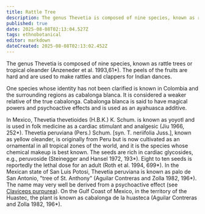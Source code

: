 ```yaml
---
title: Rattle Tree
description: The genus Thevetia is composed of nine species, known as rattle trees or tropical oleander (Anzeneder et al. 1993,61*).
published: true
date: 2025-08-08T02:13:04.527Z
tags: ethnobotanical
editor: markdown
dateCreated: 2025-08-08T02:13:02.452Z
---
```


The genus Thevetia is composed of nine species, known as rattle trees or tropical oleander (Anzeneder et al. 1993,61*). The peels of the fruits are hard and are used to make rattles and clappers for Indian dances.

One species whose identity has not been clarified is known in Colombia and the surrounding regions as cabalonga blanca. It is considered a weaker relative of the true cabalonga. Cabalonga blanca is said to have magical powers and psychoactive effects and is used as an ayahuasca additive.

In Mexico, Thevetia thevetioides (H.B.K.) K. Schum. is known as yoyotl and is used in folk medicine as a cardiac stimulant and analgesic (Jiu 1966, 252*). Thevetia peruviana (Pers.) Schum. [syn. T. neriifolia Juss.], known as yellow oleander, is originally from Peru but is now cultivated as an ornamental in all tropical zones of the world, and it is the species whose chemical makeup is best known. The seeds are rich in cardiac glycosides, e.g., peruvoside (Steinegger and Hansel 1972, 193*). Eight to ten seeds is reportedly the lethal dose for an adult (Roth et al. 1994, 699*). In the Mexican state of San Luis Potosi, Thevetia peruviana is known as palo de San Antonio, "tree of St. Anthony" (Aguilar Contreras and Zolla 1982, 196*). The name may very well be derived from a psychoactive effect (see [Claviceps purpurea](/en/claviceps-purpurea)). On the Gulf Coast of Mexico, in the territory of the Huastec, the plant is known as cabalonga de la huasteca (Aguilar Contreras and Zolla 1982, 196*).